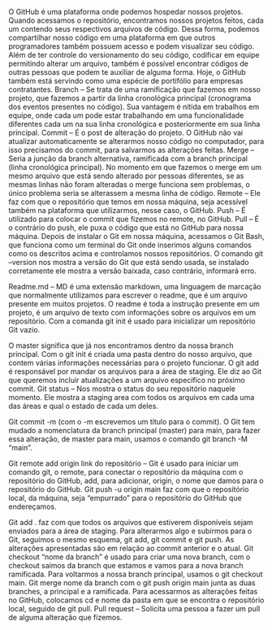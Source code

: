 O GitHub é uma plataforma onde podemos hospedar nossos projetos. Quando acessamos o repositório, encontramos nossos projetos feitos, cada um contendo seus respectivos arquivos de código. Dessa forma, podemos compartilhar nosso código em uma plataforma em que outros programadores também possuem acesso e podem visualizar seu código. Além de ter controle do versionamento do seu código, codificar em equipe permitindo alterar um arquivo, também é possível encontrar códigos de outras pessoas que podem te auxiliar de alguma forma. Hoje, o GitHub também está servindo como uma espécie de portifólio para empresas contratantes.
Branch – Se trata de uma ramificação que fazemos em nosso projeto, que fazemos a partir da linha cronológica principal (cronograma dos eventos presentes no código). Sua vantagem é nítida em trabalhos em equipe, onde cada um pode estar trabalhando em uma funcionalidade diferentes cada um na sua linha cronológica e posteriormente em sua linha principal.
Commit – É o post de alteração do projeto. O GitHub não vai atualizar automaticamente se alterarmos nosso código no computador, para isso precisamos do commit, para salvarmos as alterações feitas.
Merge – Seria a junção da branch alternativa, ramificada com a branch principal (linha cronológica principal). No momento em que fazemos o merge em um mesmo arquivo que está sendo alterado por pessoas diferentes, se as mesmas linhas não foram alteradas o merge funciona sem problemas, o único problema seria se alterassem a mesma linha de código.
Remote – Ele faz com que o repositório que temos em nossa máquina, seja acessível também na plataforma que utilizarmos, nesse caso, o GitHub.
Push – É utilizado para colocar o commit que fizemos no remote, no GitHub.
Pull – É o contrário do push, ele puxa o código que está no GitHub para nossa máquina.
Depois de instalar o Git em nossa máquina, acessamos o Git Bash, que funciona como um terminal do Git onde inserimos alguns comandos como os descritos acima e controlamos nossos repositórios.
O comando git –version nos mostra a versão do Git que está sendo usada, se instalado corretamente ele mostra a versão baixada, caso contrário, informará erro.
 
Readme.md – MD é uma extensão markdown, uma linguagem de marcação que normalmente utilizamos para escrever o readme, que é um arquivo presente em muitos projetos. O readme é toda a instrução presente em um projeto, é um arquivo de texto com informações sobre os arquivos em um repositório. 
Com a comanda git init é usado para inicializar um repositório Git vazio.
 
O master significa que já nos encontramos dentro da nossa branch principal. 
Com o git init é criada uma pasta dentro do nosso arquivo, que contem várias informações necessárias para o projeto funcionar.
O git add é responsável por mandar os arquivos para a área de staging. Ele diz ao Git que queremos incluir atualizações a um arquivo específico no próximo commit.
Git status – Nos mostra o status do seu repositório naquele momento. Ele mostra a staging area com todos os arquivos em cada uma das áreas e qual o estado de cada um deles.
 
Git commit -m (com o -m escrevemos um título para o commit).
O Git tem mudado a nomenclatura da branch principal (master) para main, para fazer essa alteração, de master para main, usamos o comando git branch -M “main”.
 
Git remote add origin link do repositório – Git é usado para iniciar um comando git, o remote, para conectar o repositório da máquina com o repositório do GitHub, add, para adicionar, origin, o nome que damos para o repositório do GitHub.
Git push -u origin main faz com que o repositório local, da máquina, seja “empurrado” para o repositório do GitHub que endereçamos.
 
Git add . faz com que todos os arquivos que estiverem disponíveis sejam enviados para a área de staging. Para alterarmos algo e subirmos para o Git, seguimos o mesmo esquema, git add, git commit e git push. As alterações apresentadas são em relação ao commit anterior e o atual.
Git checkout “nome da branch” é usado para criar uma nova branch, com o checkout saímos da branch que estamos e vamos para a nova branch ramificada. Para voltarmos a nossa branch principal, usamos o git checkout main. Git merge nome da branch com o git push origin main junta as duas branches, a principal e a ramificada.
Para acessarmos as alterações feitas no GitHub, colocamos cd e nome da pasta em que se encontra o repositório local, seguido de git pull.
Pull request – Solicita uma pessoa a fazer um pull de alguma alteração que fizemos.

